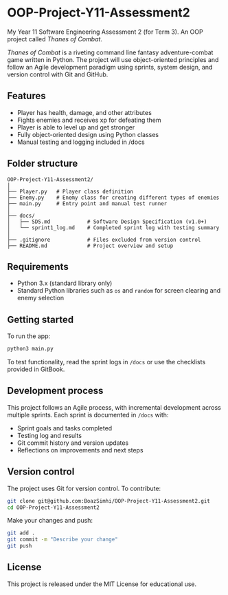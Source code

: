 # OOP-Project-Y11-Assessment2
My Year 11 Software Engineering Assessment 2 (for Term 3). An OOP project called *Thanes of Combat*.

*Thanes of Combat* is a riveting command line fantasy adventure-combat game written in Python. The project will use object-oriented principles and follow an Agile development paradigm using sprints, system design, and version control with Git and GitHub.

## Features

- Player has health, damage, and other attributes
- Fights enemies and receives xp for defeating them
- Player is able to level up and get stronger
- Fully object-oriented design using Python classes
- Manual testing and logging included in /docs


## Folder structure

```
OOP-Project-Y11-Assessment2/
│
├── Player.py   # Player class definition
├── Enemy.py    # Enemy class for creating different types of enemies
├── main.py     # Entry point and manual test runner
│
├── docs/
│   ├── SDS.md            # Software Design Specification (v1.0+)
│   └── sprint1_log.md    # Completed sprint log with testing summary
│
├── .gitignore            # Files excluded from version control
├── README.md             # Project overview and setup
```

## Requirements

- Python 3.x (standard library only)
- Standard Python libraries such as `os` and `random` for screen clearing and enemy selection

## Getting started

To run the app:

```bash
python3 main.py
```

To test functionality, read the sprint logs in `/docs` or use the checklists provided in GitBook.

## Development process

This project follows an Agile process, with incremental development across multiple sprints. Each sprint is documented in `/docs` with:

- Sprint goals and tasks completed
- Testing log and results
- Git commit history and version updates
- Reflections on improvements and next steps

## Version control

The project uses Git for version control. To contribute:

```bash
git clone git@github.com:BoazSimhi/OOP-Project-Y11-Assessment2.git
cd OOP-Project-Y11-Assessment2
```

Make your changes and push:

```bash
git add .
git commit -m "Describe your change"
git push
```

## License

This project is released under the MIT License for educational use.